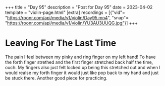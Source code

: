 +++
title = "Day 95"
description = "Post for Day 95"
date = 2023-04-02
template = "violin-page.html"
[extra]
recordings = [{"vid"= "https://roonr.com/api/media/v1/violin/Day95.mp4", "snap"= "https://roonr.com/api/media/v1/violin/YU3AU3UUQG.jpg"}]
+++

# Leaving For The Last Time
The pain I feel between my pinky and ring finger on my left hand! To have the forth finger strethed and the first finger stretched back half the time, ouch. My fingers also just felt locked up being this stretched out and when I would realse my forth finger it would just like pop back to my hand and just be stuck there. Another good piece for practicing. 